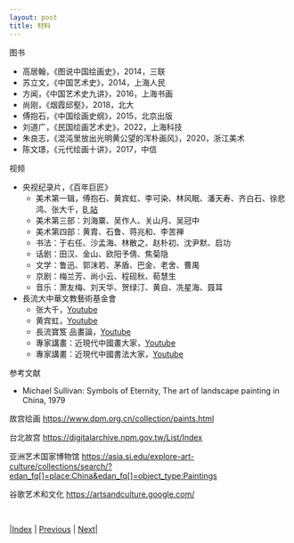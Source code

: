 ```yaml
---
layout: post
title: 材料
---
```


图书
- 高居翰，《图说中国绘画史》，2014，三联
- 苏立文，《中国艺术史》，2014，上海人民
- 方闻，《中国艺术史九讲》，2016，上海书画
- 尚刚，《烟霞邱壑》，2018，北大
- 傅抱石，《中国绘画史纲》，2015，北京出版
- 刘道广，《民国绘画艺术史》，2022，上海科技
- 朱良志，《混沌里放出光明黄公望的浑朴画风》，2020，浙江美术
- 陈文璟，《元代绘画十讲》，2017，中信

视频
- 央视纪录片，《百年巨匠》
  - 美术第一辑，傅抱石、黄宾虹、李可染、林风眠、潘天寿、齐白石、徐悲鸿、张大千，[B 站](https://www.bilibili.com/bangumi/play/ep150641/)
  - 美术第三部：刘海粟、吴作人、关山月、吴冠中
  - 美术第四部：黄胄、石鲁、蒋兆和、李苦禅
  - 书法：于右任、沙孟海、林散之、赵朴初、沈尹默、启功
  - 话剧：田汉、金山、欧阳予倩、焦菊隐
  - 文学：鲁迅、郭沫若、茅盾、巴金、老舍、曹禺
  - 京剧：梅兰芳、尚小云、程砚秋、荀慧生
  - 音乐：萧友梅、刘天华、贺绿汀、黄自、冼星海、聂耳
- 長流大中華文教藝術基金會
  - 张大千，[Youtube](https://www.youtube.com/watch?v=TYdy3o_PNfo&t=857s)
  - 黄宾虹，[Youtube](https://www.youtube.com/watch?v=AZltRurwzUQ)
  - 長流寶笈 品畫論，[Youtube](https://www.youtube.com/playlist?list=PL6gVCECt-Q-GzCROKwFSR5j9kPL2simvo)
  - 專家講畫：近現代中國畫大家，[Youtube](https://www.youtube.com/playlist?list=PL6gVCECt-Q-GuvEBQrQkg2ydYLENt_yYQ)
  - 專家講畫：近現代中國書法大家，[Youtube](https://www.youtube.com/playlist?list=PL6gVCECt-Q-FrGeanN7sQUfQPPLPblhNc)

参考文献
- Michael Sullivan: Symbols of Eternity, The art of landscape painting in China, 1979

故宫绘画
https://www.dpm.org.cn/collection/paints.html

台北故宫
https://digitalarchive.npm.gov.tw/List/Index

亚洲艺术国家博物馆
https://asia.si.edu/explore-art-culture/collections/search/?edan_fq[]=place:China&edan_fq[]=object_type:Paintings


谷歌艺术和文化
https://artsandculture.google.com/

<br/>

|[Index](./) | [Previous]() | [Next]()|
